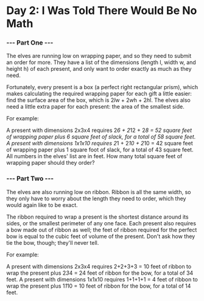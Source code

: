 # Day 2: I Was Told There Would Be No Math

### --- Part One ---

The elves are running low on wrapping paper, and so they need to submit an order for more.
They have a list of the dimensions (length l, width w, and height h) of each present, and only want to 
order exactly as much as they need.

Fortunately, every present is a box (a perfect right rectangular prism), 
which makes calculating the required wrapping paper for each gift a little easier: 
find the surface area of the box, which is 2*l*w + 2*w*h + 2*h*l. 
The elves also need a little extra paper for each present: the area of the smallest side.

For example:

A present with dimensions 2x3x4 requires 2*6 + 2*12 + 2*8 = 52 square feet of wrapping paper
plus 6 square feet of slack, for a total of 58 square feet.
A present with dimensions 1x1x10 requires 2*1 + 2*10 + 2*10 = 42 square feet of wrapping paper 
plus 1 square foot of slack, for a total of 43 square feet.
All numbers in the elves' list are in feet. How many total square feet of wrapping paper should they order?

### --- Part Two ---

The elves are also running low on ribbon. Ribbon is all the same width, so they only have to worry
about the length they need to order, which they would again like to be exact.

The ribbon required to wrap a present is the shortest distance around its sides, or the smallest
perimeter of any one face. Each present also requires a bow made out of ribbon as well; the feet
of ribbon required for the perfect bow is equal to the cubic feet of volume of the present.
Don't ask how they tie the bow, though; they'll never tell.

For example:

A present with dimensions 2x3x4 requires 2+2+3+3 = 10 feet of
ribbon to wrap the present plus 2*3*4 = 24 feet of ribbon for the bow, for a total of 34 feet.
A present with dimensions 1x1x10 requires 1+1+1+1 = 4 feet of
ribbon to wrap the present plus 1*1*10 = 10 feet of ribbon for the bow, for a total of 14 feet.

